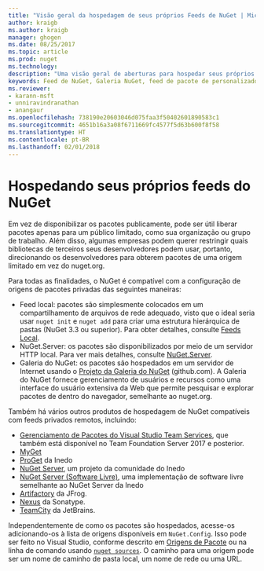 ```yaml
---
title: "Visão geral da hospedagem de seus próprios Feeds de NuGet | Microsoft Docs"
author: kraigb
ms.author: kraigb
manager: ghogen
ms.date: 08/25/2017
ms.topic: article
ms.prod: nuget
ms.technology: 
description: "Uma visão geral de aberturas para hospedar seus próprios feeds de pacote do NuGet ou galerias localmente ou remotamente."
keywords: Feed de NuGet, Galeria NuGet, feed de pacote de personalizado, NuGet.Server
ms.reviewer:
- karann-msft
- unniravindranathan
- anangaur
ms.openlocfilehash: 738190e20603046d075faa3f50402601890583c1
ms.sourcegitcommit: 4651b16a3a08f6711669fc4577f5d63b600f8f58
ms.translationtype: HT
ms.contentlocale: pt-BR
ms.lasthandoff: 02/01/2018
---
```

# <a name="hosting-your-own-nuget-feeds"></a>Hospedando seus próprios feeds do NuGet

Em vez de disponibilizar os pacotes publicamente, pode ser útil liberar pacotes apenas para um público limitado, como sua organização ou grupo de trabalho. Além disso, algumas empresas podem querer restringir quais bibliotecas de terceiros seus desenvolvedores podem usar, portanto, direcionando os desenvolvedores para obterem pacotes de uma origem limitado em vez do nuget.org.

Para todas as finalidades, o NuGet é compatível com a configuração de origens de pacotes privadas das seguintes maneiras:

- Feed local: pacotes são simplesmente colocados em um compartilhamento de arquivos de rede adequado, visto que o ideal seria usar `nuget init` e `nuget add` para criar uma estrutura hierárquica de pastas (NuGet 3.3 ou superior). Para obter detalhes, consulte [Feeds Local](../hosting-packages/local-feeds.md).
- NuGet.Server: os pacotes são disponibilizados por meio de um servidor HTTP local. Para ver mais detalhes, consulte [NuGet.Server](../hosting-packages/nuget-server.md).
- Galeria do NuGet: os pacotes são hospedados em um servidor de Internet usando o [Projeto da Galeria do NuGet](https://github.com/NuGet/NuGetGallery#build-and-run-the-gallery-in-arbitrary-number-easy-steps) (github.com). A Galeria do NuGet fornece gerenciamento de usuários e recursos como uma interface do usuário extensiva da Web que permite pesquisar e explorar pacotes de dentro do navegador, semelhante ao nuget.org.

Também há vários outros produtos de hospedagem de NuGet compatíveis com feeds privados remotos, incluindo:

- [Gerenciamento de Pacotes do Visual Studio Team Services](https://www.visualstudio.com/docs/package/nuget/publish), que também está disponível no Team Foundation Server 2017 e posterior.
- [MyGet](http://myget.org)
- [ProGet](http://inedo.com/proget) da Inedo
- [NuGet Server](http://nugetserver.net/), um projeto da comunidade do Inedo
- [NuGet Server (Software Livre)](http://nuget-server.net), uma implementação de software livre semelhante ao NuGet Server da Inedo
- [Artifactory](https://www.jfrog.com/artifactory/) da JFrog.
- [Nexus](http://www.sonatype.org/nexus/) da Sonatype.
- [TeamCity](https://www.jetbrains.com/teamcity/) da JetBrains.

Independentemente de como os pacotes são hospedados, acesse-os adicionando-os à lista de origens disponíveis em `NuGet.Config`. Isso pode ser feito no Visual Studio, conforme descrito em [Origens de Pacote](../tools/package-manager-ui.md#package-sources) ou na linha de comando usando [`nuget sources`](../tools/cli-ref-sources.md). O caminho para uma origem pode ser um nome de caminho de pasta local, um nome de rede ou uma URL.
